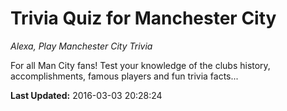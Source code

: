 # Trivia Quiz for Manchester City
*Alexa, Play Manchester City Trivia*

For all Man City fans! Test your knowledge of the clubs history, accomplishments, famous players and fun trivia facts...

**Last Updated:** 2016-03-03 20:28:24
